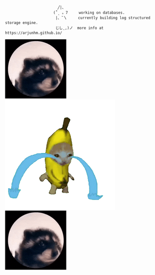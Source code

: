 

                            ╱|、  
                          (˚ˎ 。7     working on databases.
                           |、˜〵     currently building log structured storage engine.
                           じしˍ,)ノ  more info at https://arjunhm.github.io/

![pedro GIF](https://github.com/arjunhm/arjunhm/blob/main/pedro.gif?raw=true)
![banana-crying-cat GIF](https://github.com/arjunhm/arjunhm/blob/main/banana-crying-cat.gif?raw=true)
![pedro GIF](https://github.com/arjunhm/arjunhm/blob/main/pedro.gif?raw=true)
